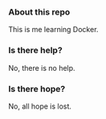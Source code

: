 
### About this repo

This is me learning Docker.

### Is there help?

No, there is no help.

### Is there hope?

No, all hope is lost.
